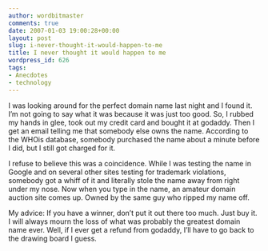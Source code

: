 ```yaml
---
author: wordbitmaster
comments: true
date: 2007-01-03 19:00:28+00:00
layout: post
slug: i-never-thought-it-would-happen-to-me
title: I never thought it would happen to me
wordpress_id: 626
tags:
- Anecdotes
- technology
---
```


I was looking around for the perfect domain name last night and I found it. I’m not going to say what it was because it was just too good. So, I rubbed my hands in glee, took out my credit card and bought it at godaddy. Then I get an email telling me that somebody else owns the name. According to the WHOis database, somebody purchased the name about a minute before I did, but I still got charged for it.

I refuse to believe this was a coincidence. While I was testing the name in Google and on several other sites testing for trademark violations, somebody got a whiff of it and literally stole the name away from right under my nose. Now when you type in the name, an amateur domain auction site comes up. Owned by the same guy who ripped my name off.

My advice: If you have a winner, don’t put it out there too much. Just buy it. I will always mourn the loss of what was probably the greatest domain name ever. Well, if I ever get a refund from godaddy, I’ll have to go back to the drawing board I guess.
